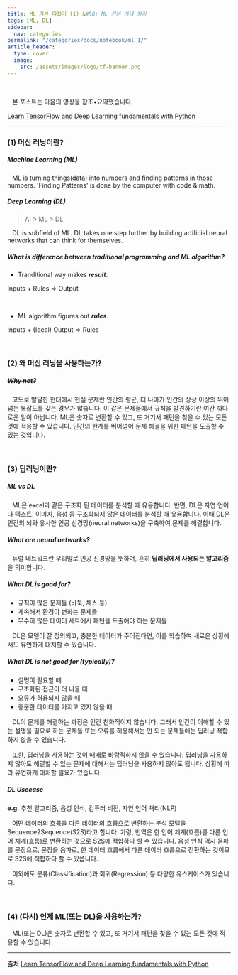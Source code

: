```yaml
---
title: ML 기본 다잡기 (1) &#58; ML 기본 개념 정리
tags: [ML, DL]
sidebar:
  nav: categories
permalink: "/categories/docs/notebook/ml_1/"
article_header:
  type: cover
  image:
    src: /assets/images/logo/tf-banner.png
---
```


<br/>

&ensp; 본 포스트는 다음의 영상을 참조•요약했습니다.

[Learn TensorFlow and Deep Learning fundamentals with Python](https://www.youtube.com/watch?v=tpCFfeUEGs8&list=LL&index=26)

---

### (1) 머신 러닝이란?

##### Machine Learning (ML)

&ensp; ML is turning things(data) into numbers and finding patterns in those numbers. 'Finding Patterns' is done by the computer with code & math.

##### Deep Learning (DL)

> AI > ML > DL

&ensp; DL is subfield of ML. DL takes one step further by building artificial neural networks that can think for themselves.

##### What is difference between traditional programming and ML algorithm?

- Tranditional way makes **_result_**.

Inputs + Rules => Output

<br/>

- ML algorithm figures out **_rules_**.

Inputs + (Ideal) Output => Rules

<br/>

### (2) 왜 머신 러닝을 사용하는가?

##### ~~Why not?~~

&ensp; 고도로 발달한 현대에서 현실 문제란 인간의 평균, 더 나아가 인간의 상상 이상의 뛰어넘는 복잡도를 갖는 경우가 많습니다. 이 같은 문제들에서 규칙을 발견하기란 여간 까다로운 일이 아닙니다. ML은 숫자로 변환할 수 있고, 또 거기서 패턴을 찾을 수 있는 모든 것에 적용할 수 있습니다. 인간의 한계를 뛰어넘어 문제 해결을 위한 패턴을 도출할 수 있는 것입니다.

<br/>

### (3) 딥러닝이란?

##### ML vs DL

&ensp; ML은 excel과 같은 구조화 된 데이터를 분석할 때 유용합니다. 반면, DL은 자연 언어나 텍스트, 이미지, 음성 등 구조화되지 않은 데이터를 분석할 때 유용합니다. 이때 DL은 인간의 뇌와 유사한 인공 신경망(neural networks)을 구축하여 문제를 해결합니다.

##### What are neural networks?

&ensp; 뉴럴 네트워크란 우리말로 인공 신경망을 뜻하며, 흔히 **딥러닝에서 사용되는 알고리즘**을 의미합니다.

##### What DL is good for?

- 규칙이 많은 문제들 (바둑, 체스 등)
- 계속해서 환경이 변화는 문제들
- 무수히 많은 데이터 세트에서 패턴을 도출해야 하는 문제들

&ensp; DL은 모델이 잘 정의되고, 충분한 데이터가 주어진다면, 이를 학습하여 새로운 상황에서도 유연하게 대처할 수 있습니다.

##### What DL is not good for (typically)?

- 설명이 필요할 때
- 구조화된 접근이 더 나을 때
- 오류가 허용되지 않을 때
- 충분한 데이터를 가지고 있지 않을 때

&ensp; DL이 문제를 해결하는 과정은 인간 친화적이지 않습니다. 그래서 인간이 이해할 수 있는 설명을 필요로 하는 문제들 또는 오류를 허용해서는 안 되는 문제들에는 딥러닝 적합하지 않을 수 있습니다.

&ensp; 또한, 딥러닝을 사용하는 것이 때때로 바람직하지 않을 수 있습니다. 딥러닝을 사용하지 않아도 해결할 수 있는 문제에 대해서는 딥러닝을 사용하지 않아도 됩니다. 상황에 따라 유연하게 대처할 필요가 있습니다.

##### DL Usecase

**e.g.**
추천 알고리즘, 음성 인식, 컴퓨터 비전, 자연 언어 처리(NLP)

&ensp; 어떤 데이터의 흐름을 다른 데이터의 흐름으로 변환하는 분석 모델을 Sequence2Sequence(S2S)라고 합니다. 가령, 번역은 한 언어 체계(흐름)를 다른 언어 체계(흐름)로 변환하는 것으로 S2S에 적합하다 할 수 있습니다. 음성 인식 역시 음파를 문장으로, 문장을 음파로, 한 데이터 흐름에서 다른 데이터 흐름으로 전환하는 것이므로 S2S에 적합하다 할 수 있씁니다.

&ensp; 이외에도 분류(Classification)과 회귀(Regression) 등 다양한 유스케이스가 있습니다.

<br/>

### (4) (다시) 언제 ML(또는 DL)을 사용하는가?

&ensp; ML(또는 DL)은 숫자로 변환할 수 있고, 또 거기서 패턴을 찾을 수 있는 모든 것에 적용할 수 있습니다.

---

**출처**
[Learn TensorFlow and Deep Learning fundamentals with Python](https://www.youtube.com/watch?v=tpCFfeUEGs8&list=LL&index=26)
